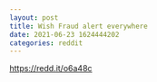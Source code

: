 ```yaml
--- 
layout: post 
title: Wish Fraud alert everywhere 
date: 2021-06-23 1624444202 
categories: reddit 
--- 
```

https://redd.it/o6a48c
